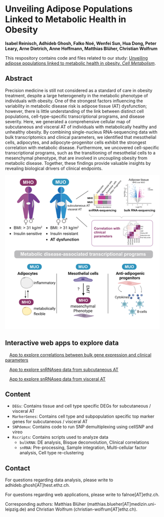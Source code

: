 # Unveiling Adipose Populations Linked to Metabolic Health in Obesity
**Isabel Reinisch, Adhideb Ghosh, Falko Noé, Wenfei Sun, Hua Dong, Peter Leary, Arne Dietrich, Anne Hoffmann, Matthias Blüher, Christian Wolfrum**

This respository contains code and files related to our study: [Unveiling adipose populations linked to metabolic health in obesity. *Cell Metabolism*](https://doi.org/10.1016/j.cmet.2024.11.006).

## Abstract
Precision medicine is still not considered as a standard of care in obesity treatment, despite a large heterogeneity in the metabolic phenotype of individuals with obesity. One of the strongest factors influencing the variability in metabolic disease risk is adipose tissue (AT) dysfunction; however, there is little understanding of the link between distinct cell populations, cell-type-specific transcriptional programs, and disease severity. Here, we generated a comprehensive cellular map of subcutaneous and visceral AT of individuals with metabolically healthy and unhealthy obesity. By combining single-nucleus RNA-sequencing data with bulk transcriptomics and clinical parameters, we identified that mesothelial cells, adipocytes, and adipocyte-progenitor cells exhibit the strongest correlation with metabolic disease. Furthermore, we uncovered cell-specific transcriptional programs, such as the transitioning of mesothelial cells to a mesenchymal phenotype, that are involved in uncoupling obesity from metabolic disease. Together, these findings provide valuable insights by revealing biological drivers of clinical endpoints.

![Graphical Abstract](/images/graphical_abstract.png)

## Interactive web apps to explore data
&emsp;[App to explore correlations between bulk gene expression and clinical parameters](https://shiny-public.fgcz.uzh.ch/app/tnb_ethz_exploreMHUO) <p>
&emsp;[App to explore snRNAseq data from subcutaneous AT](https://shiny-public.fgcz.uzh.ch/app/tnb_ethz_snMHUO_scAT) <p>
&emsp;[App to explore snRNAseq data from visceral AT](https://shiny-public.fgcz.uzh.ch/app/tnb_ethz_snMHUO_visAT) <p>

## Content

* `DEGs`: Contains tissue and cell type specific DEGs for subcutaneous / visceral AT
* `MarkerGenes`: Contains cell type and subpopulation specific top marker genes for subcutaneous / visceral AT
* `SNPdemux`: Contains code to run SNP demultiplexing using cellSNP and vireo
* `Rscripts`: Contains scripts used to analyze data
  * `bulkRNA`: DE analysis, Bisque deconvolution, Clinical correlations
  * `snRNA`: Pre-processing, Sample integration, Multi-cellular factor analysis, Cell type re-clustering


## Contact
For questions regarding data analysis, please write to adhideb.ghosh[AT]hest.ethz.ch. <p>
For questions regarding web applications, please write to falnoe[AT]ethz.ch. <p>
Corresponding authors: Matthias Blüher (matthias.blueher[AT]medizin.uni-leipzig.de) and Christian Wolfrum (christian-wolfrum[AT]ethz.ch).
